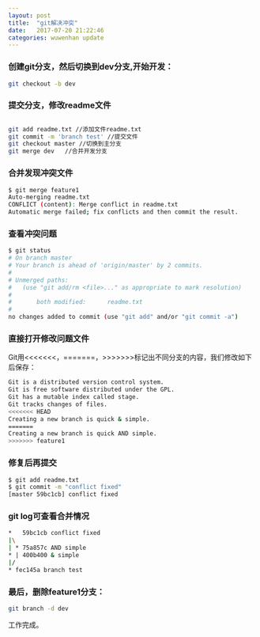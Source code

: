 ```yaml
---
layout: post
title:  "git解决冲突"
date:   2017-07-20 21:22:46
categories: wuwenhan update
---
```


### 创建git分支，然后切换到dev分支,开始开发：

```sh
git checkout -b dev
```

### 提交分支，修改readme文件

```sh

git add readme.txt //添加文件readme.txt
git commit -m 'branch test' //提交文件
git checkout master //切换到主分支
git merge dev   //合并开发分支
```

### 合并发现冲突文件

```sh
$ git merge feature1
Auto-merging readme.txt
CONFLICT (content): Merge conflict in readme.txt
Automatic merge failed; fix conflicts and then commit the result.
```

### 查看冲突问题

```sh
$ git status
# On branch master
# Your branch is ahead of 'origin/master' by 2 commits.
#
# Unmerged paths:
#   (use "git add/rm <file>..." as appropriate to mark resolution)
#
#       both modified:      readme.txt
#
no changes added to commit (use "git add" and/or "git commit -a")

```

### 直接打开修改问题文件

Git用<<<<<<<，=======，>>>>>>>标记出不同分支的内容，我们修改如下后保存：

```sh
Git is a distributed version control system.
Git is free software distributed under the GPL.
Git has a mutable index called stage.
Git tracks changes of files.
<<<<<<< HEAD
Creating a new branch is quick & simple.
=======
Creating a new branch is quick AND simple.
>>>>>>> feature1
```
### 修复后再提交

```sh
$ git add readme.txt 
$ git commit -m "conflict fixed"
[master 59bc1cb] conflict fixed
```

### git log可查看合并情况

```sh
*   59bc1cb conflict fixed
|\
| * 75a857c AND simple
* | 400b400 & simple
|/
* fec145a branch test
```

### 最后，删除feature1分支：

```sh
git branch -d dev
```
工作完成。